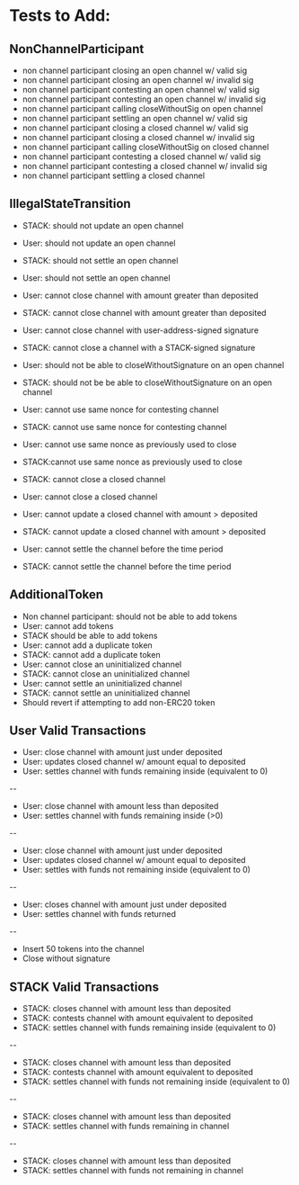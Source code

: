 # Tests to Add:

## NonChannelParticipant

* non channel participant closing an open channel w/ valid sig
* non channel participant closing an open channel w/ invalid sig
* non channel participant contesting an open channel w/ valid sig
* non channel participant contesting an open channel w/ invalid sig
* non channel participant calling closeWithoutSig on open channel
* non channel participant settling an open channel w/ valid sig
* non channel participant closing a closed channel w/ valid sig
* non channel participant closing a closed channel w/ invalid sig
* non channel participant calling closeWithoutSig on closed channel
* non channel participant contesting a closed channel w/ valid sig
* non channel participant contesting a closed channel w/ invalid sig
* non channel participant settling a closed channel 

## IllegalStateTransition

* STACK: should not update an open channel
* User: should not update an open channel
* STACK: should not settle an open channel
* User: should not settle an open channel 
* User: cannot close channel with amount greater than deposited 
* STACK: cannot close channel with amount greater than deposited
* User: cannot close channel with user-address-signed signature
* STACK: cannot close a channel with a STACK-signed signature 

* User: should not be able to closeWithoutSignature on an open channel 
* STACK: should not be be able to closeWithoutSignature on an open channel 

* User: cannot use same nonce for contesting channel 
* STACK: cannot use same nonce for contesting channel
* User: cannot use same nonce as previously used to close
* STACK:cannot use same nonce as previously used to close 
* STACK: cannot close a closed channel 
* User: cannot close a closed channel 
* User: cannot update a closed channel with amount > deposited
* STACK: cannot update a closed channel with amount > deposited
* User: cannot settle the channel before the time period
* STACK: cannot settle the channel before the time period

## AdditionalToken

* Non channel participant: should not be able to add tokens
* User: cannot add tokens
* STACK should be able to add tokens
* User: cannot add a duplicate token
* STACK: cannot add a duplicate token
* User: cannot close an uninitialized channel
* STACK: cannot close an uninitialized channel
* User: cannot settle an uninitialized channel
* STACK: cannot settle an uninitialized channel
* Should revert if attempting to add non-ERC20 token

## User Valid Transactions  

* User: close channel with amount just under deposited
* User: updates closed channel w/ amount equal to deposited 
* User: settles channel with funds remaining inside (equivalent to 0)

--

* User: close channel with amount less than deposited 
* User: settles channel with funds remaining inside (>0) 

--

* User: close channel with amount just under deposited
* User: updates closed channel w/ amount equal to deposited 
* User: settles with funds not remaining inside (equivalent to 0) 

--

* User: closes channel with amount just under deposited 
* User: settles channel with funds returned 

-- 

* Insert 50 tokens into the channel 
* Close without signature 

## STACK Valid Transactions 

* STACK: closes channel with amount less than deposited 
* STACK: contests channel with amount equivalent to deposited 
* STACK: settles channel with funds remaining inside (equivalent to 0) 

--

* STACK: closes channel with amount less than deposited 
* STACK: contests channel with amount equivalent to deposited 
* STACK: settles channel with funds not remaining inside (equivalent to 0) 

--

* STACK: closes channel with amount less than deposited
* STACK: settles channel with funds remaining in channel 

--

* STACK: closes channel with amount less than deposited
* STACK: settles channel with funds not remaining in channel 
